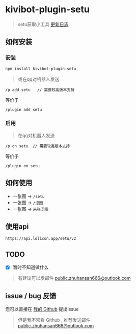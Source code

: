 # kivibot-plugin-setu
> setu获取小工具
> [更新日志](changeLog.md)

## 如何安装

### 安装
```bash
npm install kivibot-plugin-setu
```
> 或在qq对机器人发送
```
/p add setu   // 需要较高版本支持
```
等价于
```
/plugin add setu
```


### 启用
> 在qq对机器人发送
```
/p on setu  // 需要较高版本支持
```
等价于
```
/plugin on setu
```

## 如何使用
* 一张图 -> `/setu`
* 一张图 -> `/涩图`
* 一张图 -> `来张涩图`

## 使用api
```
https://api.lolicon.app/setu/v2
```


## TODO
- [x] 暂时不知道做什么
> 有建议可以发邮件 [public.zhuhansan666@outlook.com](mailto:public.zhuhansan666@outlook.com?subject=setu:suggest)


## issue / bug 反馈
您可以直接在 [我的 Github](https://github.com/zhuhansan666/kivibot-plugin-setu) 提出issue
> 但是我不常看 Github , 推荐发送邮件 [public.zhuhansan666@outlook.com](mailto:public.zhuhansan666@outlook.com?subject=setu:suggest)
